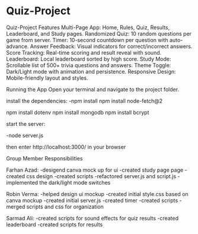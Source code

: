# Quiz-Project

Quiz-Project
Features
Multi-Page App: Home, Rules, Quiz, Results, Leaderboard, and Study pages.
Randomized Quiz: 10 random questions per game from server.
Timer: 10-second countdown per question with auto-advance.
Answer Feedback: Visual indicators for correct/incorrect answers.
Score Tracking: Real-time scoring and result reveal with sound.
Leaderboard: Local leaderboard sorted by high score.
Study Mode: Scrollable list of 500+ trivia questions and answers.
Theme Toggle: Dark/Light mode with animation and persistence.
Responsive Design: Mobile-friendly layout and styles.

Running the App
Open your terminal and navigate to the project folder.

install the dependencies:
-npm install
npm install node-fetch@2

npm install dotenv
npm install mongodb
npm install bcrypt



start the server:

-node server.js

then enter http://localhost:3000/ in your browser



Group Member Responsibilities

Farhan Azad:
-desigend canva mock up for ui
-created study page page
-created css design 
-created scripts
-refactored server.js and script.js
-implemented the dark/light mode switches


Robin Verma:
-helped design ui mockup
-created initial style.css based on canva mockup
-created initial server.js
-created timer
-created scripts
-merged scripts and css for organization


Sarmad Ali:
-created scripts for sound effects for quiz results
-created leaderboard
-created scripts for results

